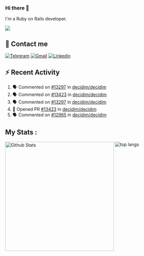 ### Hi there 👋

I'm a Ruby on Rails developer.

<img src="https://komarev.com/ghpvc/?username=antopalidi&color=blueviolet&style=for-the-badge">

## 📩 Contact me 
[![Telegram](https://img.shields.io/badge/Telegram-2CA5E0?style=for-the-badge&logo=telegram&logoColor=white)](https://t.me/anna_top)
[![Gmail](https://img.shields.io/badge/email-D14836?style=for-the-badge&logo=gmail&logoColor=white)](mailto:topalidisanna@gmail.com)
[![Linkedin](https://img.shields.io/badge/LinkedIn-0077B5?style=for-the-badge&logo=linkedin&logoColor=white)](https://www.linkedin.com/in/topalidi/)
<!-- [![Codewars](https://img.shields.io/badge/Codewars-B1361E?style=for-the-badge&logo=Codewars&logoColor=white)](https://www.codewars.com/users/antopalidi) -->

## :zap: Recent Activity

<!--START_SECTION:activity-->
1. 🗣 Commented on [#13297](https://github.com/decidim/decidim/pull/13297#issuecomment-2390920262) in [decidim/decidim](https://github.com/decidim/decidim)
2. 🗣 Commented on [#13423](https://github.com/decidim/decidim/pull/13423#issuecomment-2390919201) in [decidim/decidim](https://github.com/decidim/decidim)
3. 🗣 Commented on [#13297](https://github.com/decidim/decidim/pull/13297#issuecomment-2376657682) in [decidim/decidim](https://github.com/decidim/decidim)
4. 💪 Opened PR [#13423](https://github.com/decidim/decidim/pull/13423) in [decidim/decidim](https://github.com/decidim/decidim)
5. 🗣 Commented on [#12965](https://github.com/decidim/decidim/pull/12965#issuecomment-2333783657) in [decidim/decidim](https://github.com/decidim/decidim)
<!--END_SECTION:activity-->

## My Stats :
<!--
<img alt="activity" src="https://streak-stats.demolab.com?user=antopalidi" />
-->
<div>
<img align="top" width="350px" alt="Github Stats" src="https://github-readme-stats-git-master-antopalidis-projects.vercel.app/api?username=antopalidi&count_private=true&show_icons=true&hide_border=true" />
<img align="top" alt="top langs" src="https://github-readme-stats-git-master-antopalidis-projects.vercel.app/api/top-langs/?username=antopalidi&layout=compact" />
 </div>
<!--
#### [My CV](https://antopalidi.github.io/my_cv/)
-->

<!--
**antopalidi/antopalidi** is a ✨ _special_ ✨ repository because its `README.md` (this file) appears on your GitHub profile.
-->
